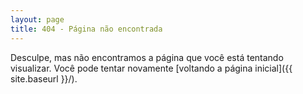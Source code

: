 ```yaml
---
layout: page
title: 404 - Página não encontrada
---
```


Desculpe, mas não encontramos a página que você está tentando visualizar. Você pode tentar novamente [voltando a página inicial]({{ site.baseurl }}/).
